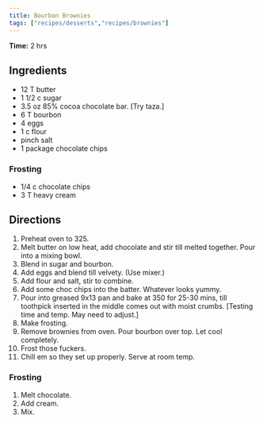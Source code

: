 ```yaml
---
title: Bourbon Brownies
tags: ["recipes/desserts","recipes/brownies"]
---
```


**Time:** 2 hrs

## Ingredients

- 12 T butter
- 1 1/2 c sugar
- 3.5 oz 85% cocoa chocolate bar. [Try taza.]
- 6 T bourbon
- 4 eggs
- 1 c flour
- pinch salt
- 1 package chocolate chips

### Frosting

- 1/4 c chocolate chips
- 3 T heavy cream

## Directions

1. Preheat oven to 325.
2. Melt butter on low heat, add chocolate and stir till melted together. Pour into a mixing bowl.
3. Blend in sugar and bourbon.
4. Add eggs and blend till velvety. (Use mixer.)
5. Add flour and salt, stir to combine.
6. Add some choc chips into the batter. Whatever looks yummy.
7. Pour into greased 9x13 pan and bake at 350 for 25-30 mins, till toothpick inserted in the middle comes out with moist crumbs. [Testing time and temp. May need to adjust.]
8. Make frosting.
9. Remove brownies from oven. Pour bourbon over top. Let cool completely.
10. Frost those fuckers.
11. Chill em so they set up properly. Serve at room temp.

### Frosting

1. Melt chocolate.
2. Add cream.
3. Mix.